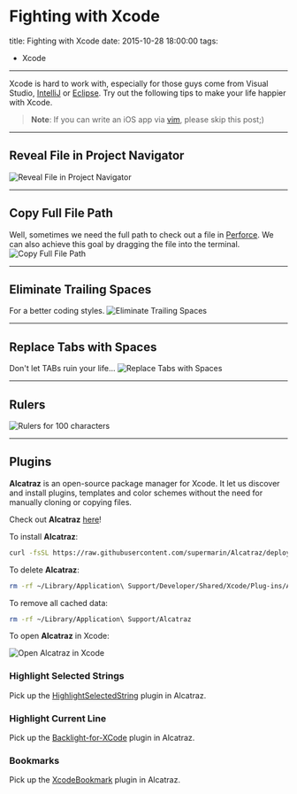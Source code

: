 # Fighting with Xcode
title:  Fighting with Xcode
date: 2015-10-28 18:00:00
tags:
- Xcode

---

Xcode is hard to work with, especially for those guys come from Visual Studio, [IntelliJ](https://www.jetbrains.com/idea/) or [Eclipse](https://eclipse.org/). Try out the following tips to make your life happier with Xcode.

> **Note**: If you can write an iOS app via [vim](http://www.vim.org/), please skip this post;)

<!--more-->


----------


##  Reveal File in Project Navigator

![Reveal File in Project Navigator](http://i.imgur.com/UJ6SNs8.png)


----------


## Copy Full File Path
Well, sometimes we need the full path to check out a file in [Perforce](https://www.perforce.com/). We can also achieve this goal by dragging the file into the terminal.
![Copy Full File Path](http://i.imgur.com/B5EZhFW.png)


----------


## Eliminate Trailing Spaces
For a better coding styles.
![Eliminate Trailing Spaces](http://i.imgur.com/m56NS5g.png)


----------


## Replace Tabs with Spaces
Don't let TABs ruin your life...
![Replace Tabs with Spaces](http://i.imgur.com/UvNfRVY.png)


----------


## Rulers

![Rulers for 100 characters](http://i.imgur.com/otchG7P.png)


----------


## Plugins
**Alcatraz** is an open-source package manager for Xcode. It let us discover and install plugins, templates and color schemes without the need for manually cloning or copying files.

Check out **Alcatraz** [here](http://alcatraz.io/)!

To install **Alcatraz**:
``` bash
curl -fsSL https://raw.githubusercontent.com/supermarin/Alcatraz/deploy/Scripts/install.sh | sh
```

To delete **Alcatraz**:
``` bash
rm -rf ~/Library/Application\ Support/Developer/Shared/Xcode/Plug-ins/Alcatraz.xcplugin
```
To remove all cached data:
``` bash
rm -rf ~/Library/Application\ Support/Alcatraz
```
To open **Alcatraz** in Xcode:


![Open Alcatraz in Xcode](http://i.imgur.com/Ke7XG9m.png)


### Highlight Selected Strings

Pick up the [HighlightSelectedString](https://github.com/keepyounger/HighlightSelectedString) plugin in Alcatraz.




### Highlight Current Line

Pick up the [Backlight-for-XCode](https://github.com/limejelly/Backlight-for-XCode) plugin in Alcatraz.




### Bookmarks

Pick up the [XcodeBookmark](https://github.com/nicoster/XcodeBookmark) plugin in Alcatraz.